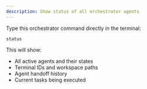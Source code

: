 ```yaml
---
description: Show status of all orchestrator agents
---
```


Type this orchestrator command directly in the terminal:
```
status
```

This will show:
- All active agents and their states
- Terminal IDs and workspace paths
- Agent handoff history
- Current tasks being executed